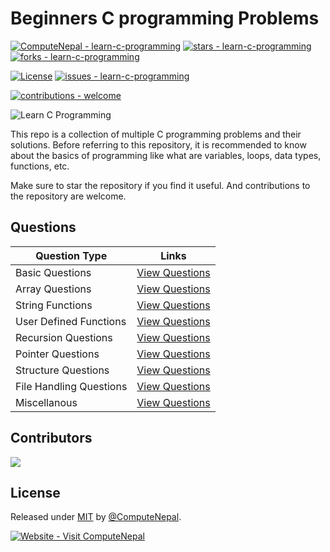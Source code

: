 # Beginners C programming Problems

[![ComputeNepal - learn-c-programming](https://img.shields.io/static/v1?label=ComputeNepal&message=learn-c-programming&color=blue&logo=github)](https://github.com/ComputeNepal/learn-c-programming "Go to GitHub repo")
[![stars - learn-c-programming](https://img.shields.io/github/stars/ComputeNepal/learn-c-programming?style=social)](https://github.com/ComputeNepal/learn-c-programming)
[![forks - learn-c-programming](https://img.shields.io/github/forks/ComputeNepal/learn-c-programming?style=social)](https://github.com/ComputeNepal/learn-c-programming)

[![License](https://img.shields.io/badge/License-MIT-blue)](#license)
[![issues - learn-c-programming](https://img.shields.io/github/issues/ComputeNepal/learn-c-programming)](https://github.com/ComputeNepal/learn-c-programming/issues)

[![contributions - welcome](https://img.shields.io/badge/contributions-welcome-blue)](/CONTRIBUTING.md "Go to contributions doc")

![Learn C Programming](https://repository-images.githubusercontent.com/615587446/9a0d7982-bdb2-4918-8570-ebfff27778ad)

This repo is a collection of multiple C programming problems and their
solutions. Before referring to this repository, it is recommended to know about
the basics of programming like what are variables, loops, data types, functions,
etc.

Make sure to star the repository if you find it useful. And contributions to the
repository are welcome.

## Questions

| Question Type           | Links                                                               |
| ----------------------- | ------------------------------------------------------------------- |
| Basic Questions         | [View Questions](./Basic%20Questions)                     |
| Array Questions         | [View Questions](./Array%20Questions)                     |
| String Functions        | [View Questions](./String%20Functions)                    |
| User Defined Functions  | [View Questions](./User%20Defined%20Function%20Questions) |
| Recursion Questions     | [View Questions](./Recursion%20Questions)                 |
| Pointer Questions       | [View Questions](./Pointer%20Questions)                   |
| Structure Questions     | [View Questions](./Structure%20Questions)                 |
| File Handling Questions | [View Questions](./File%20Handling%20Questions)           |
| Miscellanous            | [View Questions](./Miscellaneous/)
<!-- Add new category to the table -->

## Contributors
<a href="https://github.com/ComputeNepal/learn-c-programming/graphs/contributors">
  <img src="https://contrib.rocks/image?repo=ComputeNepal/learn-c-programming" />
</a>

## License

Released under [MIT](/LICENSE) by [@ComputeNepal](https://github.com/ComputeNepal).

[![Website - Visit ComputeNepal](https://img.shields.io/static/v1?label=Website&message=Visit+ComputeNepal&color=2ea44f&logo=RSS)](https://computenepal.com)
